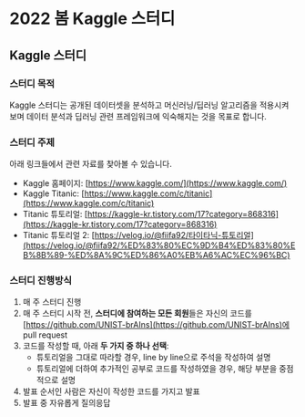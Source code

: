 # 2022 봄 Kaggle 스터디

## Kaggle 스터디

### 스터디 목적

Kaggle 스터디는 공개된 데이터셋을 분석하고 머신러닝/딥러닝 알고리즘을 적용시켜 보며 데이터 분석과 딥러닝 관련 프레임워크에 익숙해지는 것을 목표로 합니다.

### 스터디 주제

아래 링크들에서 관련 자료를 찾아볼 수 있습니다.

- Kaggle 홈페이지: [https://www.kaggle.com/](https://www.kaggle.com/)
- Kaggle Titanic: [https://www.kaggle.com/c/titanic](https://www.kaggle.com/c/titanic)
- Titanic 튜토리얼: [https://kaggle-kr.tistory.com/17?category=868316](https://kaggle-kr.tistory.com/17?category=868316)
- Titanic 튜토리얼 2: [https://velog.io/@fiifa92/타이타닉-튜토리얼](https://velog.io/@fiifa92/%ED%83%80%EC%9D%B4%ED%83%80%EB%8B%89-%ED%8A%9C%ED%86%A0%EB%A6%AC%EC%96%BC)

### 스터디 진행방식

1. 매 주 스터디 진행
2. 매 주 스터디 시작 전, **스터디에 참여하는 모든 회원**들은 자신의 코드를 [https://github.com/UNIST-brAIns](https://github.com/UNIST-brAIns)에 pull request
3. 코드를 작성할 때, 아래 **두 가지 중 하나 선택**:
    - 튜토리얼을 그대로 따라할 경우, line by line으로 주석을 작성하여 설명
    - 튜토리얼에 더하여 추가적인 공부로 코드를 작성하였을 경우, 해당 부분을 중점적으로 설명
4. 발표 순서인 사람은 자신이 작성한 코드를 가지고 발표
5. 발표 중 자유롭게 질의응답
